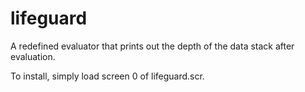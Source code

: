 # lifeguard

A redefined evaluator that prints out the depth of the data stack after evaluation.

To install, simply load screen 0 of lifeguard.scr.
